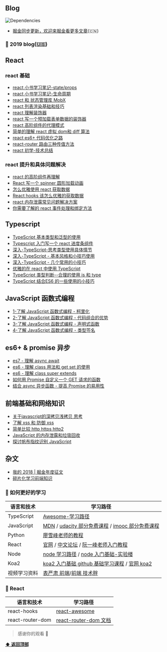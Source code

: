 ## Blog

![Dependencies](https://img.shields.io/david/ant-design/ant-design.svg)

-   [掘金同步更新，欢迎来掘金看更多文章](https://juejin.im/user/5861d87961ff4b00582876cd/posts)(🇨🇳)

### 🔨 2019 blog(🇺🇸)

## React

### react 基础
- [react 小书学习笔记-state/props](https://juejin.im/post/5b19136fe51d4506c47528cb)
- [react 小书学习笔记-生命周期](https://juejin.im/post/5b1a2b8de51d4506ca62d494)
- [react 和 状态管理库 MobX](https://juejin.im/post/5b333eede51d455e2b5ab83b)
- [react 列表渲染基础和技巧](https://juejin.im/post/5b3db9bfe51d4519601a82c5)
- [react 理解装饰器](https://juejin.im/post/5b51449a6fb9a04fdf39da4f)
- [react 写一个预加载表单数据的装饰器](https://juejin.im/post/5b514501e51d4519610df976)
- [react 高阶组件的代理模式](https://juejin.im/post/5b5146596fb9a04fac0d0dc3)
- [简单的理解 react 虚拟 dom和 diff 算法](https://juejin.im/post/5b681228e51d451971377163)
- [react es6+ 代码优化之路](https://juejin.im/post/5b9a2a4df265da0aee3effe5)
- [react-router 路由三种传值方法](https://juejin.im/post/5badf52ef265da0ab673c8cd)
- [react 初学-技术总结](https://juejin.im/post/5bbc7ac16fb9a05d3447d9ac)

### react 提升和具体问题解决
- [react 的高阶组件再理解](https://juejin.im/post/5c0f6e296fb9a049bc4c80be)
- [React 写一个 spinner 圆形加载动画](https://juejin.im/post/5c3885296fb9a049e2323a6a)
- [怎么优雅使用 react 获取数据](https://juejin.im/post/5c6bb7e3f265da2dc0064cde)
- [React hooks 该怎么优雅的获取数据](https://juejin.im/post/5c6bced1f265da2ddd4a533e)
- [react 内存泄露常见问题解决方案](https://juejin.im/post/5ca48a136fb9a05e6c77bd9a)
- [你需要了解的 react 事件处理和绑定方法](https://juejin.im/post/5cc7ea71f265da03867e5dda)

## Typescript 

- [TypeScript 基本类型和泛型的使用](https://juejin.im/post/5be027d86fb9a049ae075789)
- [Typescript 入门写一个 react 进度条组件](https://juejin.im/post/5be40bc6e51d45054a71e1b5)
- [深入-TypeScript-思考类型使用具体情节](https://juejin.im/post/5be41db55188257c3079bfa1)
- [深入-TypeScript - 基本风格和小技巧使用](https://juejin.im/post/5bffd1376fb9a049b347b35b)
- [深入-TypeScript - 几个常用的小技巧](https://juejin.im/post/5be96529e51d455a6269fe95)
- [优雅的在 react 中使用 TypeScript](https://juejin.im/post/5bed5f03e51d453c9515e69b)
- [TypeScript 类型判断--合理的使用 is 和 type](https://juejin.im/post/5c52c833518825255008228c)
- [TypeScript 结合ES6 的一些使用的小技巧](https://juejin.im/post/5c666dc26fb9a049ba421a3a)

## JavaScript 函数式编程

- [1-了解 JavaScript 函数式编程 - 柯里化](https://juejin.im/post/5ccbb9d95188253d12688280)
- [2-了解 JavaScript 函数式编程 - 代码组合的优势](https://juejin.im/post/5ccd0d17518825406261374d)
- [3-了解 JavaScript 函数式编程 - 声明式函数](https://juejin.im/post/5ccea5a2f265da036207bb6f)
- [4-了解 JavaScript 函数式编程 - 类型签名 ](https://juejin.im/post/5ccfec1ff265da038e54bde8)

## es6+ & promise 异步

- [es7 - 理解 async await](https://juejin.im/post/5b31f1516fb9a00e406a9bdf)
- [es6 - 理解 class 用法和 get set 的使用](https://juejin.im/post/5b320af251882574dd4ade81)
- [es6 - 理解 class super extends](https://juejin.im/post/5b3f23066fb9a04fe820cdbe)
- [如何用 Promise 自定义一个 GET 请求的函数](https://juejin.im/post/5c90dc83f265da61200985e6)
- [结合 async 异步函数 - 提高 Promise 的易用性](https://juejin.im/post/5c935732f265da60fa3942f1)


## 前端基础和网络知识

- [关于javascript的深拷贝浅拷贝 思考](https://juejin.im/post/5a7aa97d6fb9a063606ec21d)
- [了解 xss 和 防御 xss](https://juejin.im/post/5a77ff116fb9a0634a38f0bc)
- [简单比较 http https http2](https://juejin.im/post/5a77fe396fb9a063317c2e71)
- [JavaScript 的内存泄露和垃圾回收](https://juejin.im/post/5a77fdf7f265da4e732ea741)
- [探讨帆布指纹识别 JavaScript](https://juejin.im/post/5a77fda06fb9a0634c264bf2)

## 杂文

- [我的 2018 | 掘金年度征文](https://juejin.im/post/5c17458a51882542026d8cd2)
- [碎片化学习前端知识](https://juejin.im/post/5b175848f265da6e406e99eb)

### 🔗 如何更好的学习

| 语言和技术   | 学习路径                                                                                                                                                             |
| ------------ | -------------------------------------------------------------------------------------------------------------------------------------------------------------------- |
| TypeScript   | [Awesome-学习路径](https://github.com/lpove/blog/blob/master/2018/12-TypeScript_Learn_Path.md)                                                                       |
| JavaScript   | [MDN](https://developer.mozilla.org/zh-CN/) / [udacity 部分免费课程](https://cn.udacity.com/) / [imooc 部分免费课程](https://www.imooc.com/course/list?c=javascript) |
| Python       | [廖雪峰老师的教程](https://www.liaoxuefeng.com/wiki/0014316089557264a6b348958f449949df42a6d3a2e542c000)                                                              |
| React        | [官网](https://reactjs.org/) / [中文论坛](http://react-china.org/) / [阮一峰老师入门教程](http://www.ruanyifeng.com/blog/2015/03/react.html)                         |
| Node         | [node 学习路径](https://github.com/chyingp/nodejs-learning-guide) / [node 入门基础-实验楼](https://www.shiyanlou.com/courses/44/learning/?id=336)
| Koa2         | [koa2 入门基础 github 基础学习课程](https://koa.bootcss.com/)    / [官网 koa2](https://koa.bootcss.com/)                                                                                            |
| 视频学习资料 | [表严肃 前端](http://biaoyansu.com/)/[前端 技术胖](http://jspang.com/post/typescript.html#toc-408)                                                                   |


### 🔗 React

| 语言和技术   | 学习路径                                                                                                                                                             |
| ------------ | -------------------------------------------------------------------------------------------------------------------------------------------------------------------- |
| react-hooks | [react-awesome](https://github.com/rehooks/awesome-react-hooks/)    |                                                                    |
| react-router-dom | [react-router-dom 文档](https://reacttraining.com/react-router/web/api/Redirect/to-string/)    |
                             


> 感谢你的观看 🌺

**[⬆ 返回顶部](#Blog)**
